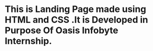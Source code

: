 # This is Landing Page made using HTML and CSS .It is Developed in Purpose Of Oasis Infobyte Internship. 
